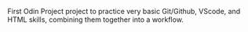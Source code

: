 First Odin Project project to practice very basic Git/Github, VScode, and HTML skills, combining them together into a workflow.